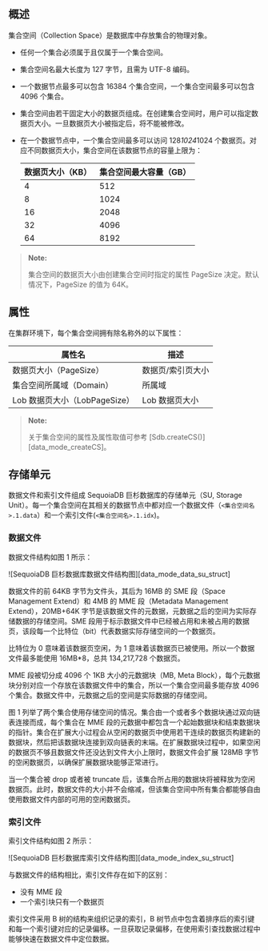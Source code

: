 [^_^]:
    概述
    作者：谭钊波
    时间：20190701
    评审意见
    王涛：
    许建辉：
    市场部：20190821


概述
----
集合空间（Collection Space）是数据库中存放集合的物理对象。
 
- 任何一个集合必须属于且仅属于一个集合空间。

- 集合空间名最大长度为 127 字节，且需为 UTF-8 编码。

- 一个数据节点最多可以包含 16384 个集合空间，一个集合空间最多可以包含 4096 个集合。

- 集合空间由若干固定大小的数据页组成。在创建集合空间时，用户可以指定数据页大小。一旦数据页大小被指定后，将不能被修改。

- 在一个数据节点中，一个集合空间最多可以访问 128*1024*1024 个数据页。对应不同数据页大小，集合空间在该数据节点的容量上限为：

    | 数据页大小（KB）| 集合空间最大容量（GB） |
    | -------------- | -------------------- |
    | 4              | 512                  |
    | 8              | 1024                 |
    | 16             | 2048                 |
    | 32             | 4096                 |
    | 64             | 8192                 |

> **Note:**    
>
> 集合空间的数据页大小由创建集合空间时指定的属性 PageSize 决定。默认情况下，PageSize 的值为 64K。

属性
----

在集群环境下，每个集合空间拥有除名称外的以下属性：

| 属性名                   | 描述 |
| ------------------------ | ---- |
| 数据页大小（PageSize）    | 数据页/索引页大小|
| 集合空间所属域（Domain） | 所属域|
| Lob 数据页大小（LobPageSize）| Lob 数据页大小|

> **Note:**
>
> 关于集合空间的属性及属性取值可参考 [Sdb.createCS()][data_mode_createCS]。

存储单元
----

数据文件和索引文件组成 SequoiaDB 巨杉数据库的存储单元（SU, Storage Unit）。每一个集合空间在其相关的数据节点中都对应一个数据文件（`<集合空间名>.1.data`）和一个索引文件(`<集合空间名>.1.idx`)。

### 数据文件 ###


数据文件结构如图 1 所示：

![SequoiaDB 巨杉数据库数据文件结构图][data_mode_data_su_struct]

数据文件的前 64KB 字节为文件头，其后为 16MB 的 SME 段（Space Management Extend）和 4MB 的 MME 段（Metadata Management Extend），20MB+64K 字节是该数据文件的元数据，元数据之后的空间为实际存储数据的存储空间。SME 段用于标示数据文件中已经被占用和未被占用的数据页，该段每一个比特位（bit）代表数据实际存储空间的一个数据页。

比特位为 0 意味着该数据页空闲，为 1 意味着该数据页已被使用。所以一个数据文件最多能使用 16MB*8，总共 134,217,728 个数据页。

MME 段被切分成 4096 个 1KB 大小的元数据块（MB, Meta Block），每个元数据块分别对应一个存放在该数据文件中的集合，所以一个集合空间最多能存放 4096 个集合。数据文件中，元数据之后的空间是实际数据的存储空间。

图 1 列举了两个集合使用存储空间的情况。集合由一个或者多个数据块通过双向链表连接而成，每个集合在 MME 段的元数据中都包含一个起始数据块和结束数据块的指针。集合在扩展大小过程会从空闲的数据页中使用若干连续的数据页构建新的数据块，然后把该数据块连接到双向链表的末端。在扩展数据块过程中，如果空闲的数据页不够且数据文件还没达到文件大小上限时，数据文件会扩展 128MB 字节的空闲数据页，以确保扩展数据块能够正常进行。

当一个集合被 drop 或者被 truncate 后，该集合所占用的数据块将被释放为空闲数据页。此时，数据文件的大小并不会缩减，但该集合空间中所有集合都能够自由使用数据文件内部的可用的空闲数据页。

### 索引文件 ###

索引文件结构如图 2 所示：

![SequoiaDB 巨杉数据库索引文件结构图][data_mode_index_su_struct]

与数据文件的结构相比，索引文件存在如下的区别：

- 没有 MME 段
- 一个索引块只有一个数据页

索引文件采用 B 树的结构来组织记录的索引，B 树节点中包含着排序后的索引键和每一个索引键对应的记录偏移。一旦获取记录偏移，在使用索引查找数据过程中能够快速在数据文件中定位数据。

[^_^]:
    本文使用的所有链接及引用
[data_mode_data_su_struct]:images/Distributed_Engine/Architecture/Data_Model/data_storage_unit_struct.png
[data_mode_index_su_struct]:images/Distributed_Engine/Architecture/Data_Model/index_storage_unit_struct.png
[data_mode_createCS]:manual/Manual/Sequoiadb_Command/Sdb/createCS.md
